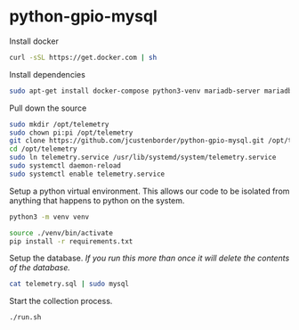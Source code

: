 # python-gpio-mysql

Install docker

```bash
curl -sSL https://get.docker.com | sh
```

Install dependencies

```bash
sudo apt-get install docker-compose python3-venv mariadb-server mariadb-client
```

Pull down the source

```bash
sudo mkdir /opt/telemetry
sudo chown pi:pi /opt/telemetry
git clone https://github.com/jcustenborder/python-gpio-mysql.git /opt/telemetry
cd /opt/telemetry
sudo ln telemetry.service /usr/lib/systemd/system/telemetry.service
sudo systemctl daemon-reload
sudo systemctl enable telemetry.service
```


Setup a python virtual environment. This allows our code to be isolated from anything that happens to python on the system.

```bash
python3 -m venv venv
```

```bash
source ./venv/bin/activate
pip install -r requirements.txt
```

Setup the database. *If you run this more than once it will delete the contents of the database.*

```bash
cat telemetry.sql | sudo mysql
```

Start the collection process.

```bash
./run.sh
```